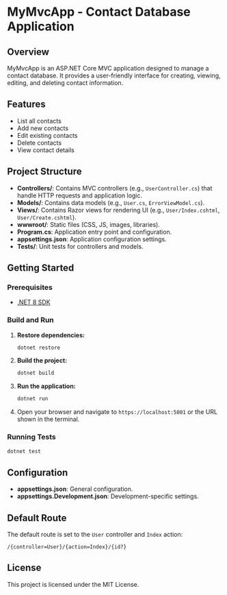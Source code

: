 # MyMvcApp - Contact Database Application

## Overview
MyMvcApp is an ASP.NET Core MVC application designed to manage a contact database. It provides a user-friendly interface for creating, viewing, editing, and deleting contact information.

## Features
- List all contacts
- Add new contacts
- Edit existing contacts
- Delete contacts
- View contact details

## Project Structure
- **Controllers/**: Contains MVC controllers (e.g., `UserController.cs`) that handle HTTP requests and application logic.
- **Models/**: Contains data models (e.g., `User.cs`, `ErrorViewModel.cs`).
- **Views/**: Contains Razor views for rendering UI (e.g., `User/Index.cshtml`, `User/Create.cshtml`).
- **wwwroot/**: Static files (CSS, JS, images, libraries).
- **Program.cs**: Application entry point and configuration.
- **appsettings.json**: Application configuration settings.
- **Tests/**: Unit tests for controllers and models.

## Getting Started

### Prerequisites
- [.NET 8 SDK](https://dotnet.microsoft.com/download/dotnet/8.0)

### Build and Run
1. **Restore dependencies:**
   ```bash
   dotnet restore
   ```
2. **Build the project:**
   ```bash
   dotnet build
   ```
3. **Run the application:**
   ```bash
   dotnet run
   ```
4. Open your browser and navigate to `https://localhost:5001` or the URL shown in the terminal.

### Running Tests
```bash
dotnet test
```

## Configuration
- **appsettings.json**: General configuration.
- **appsettings.Development.json**: Development-specific settings.

## Default Route
The default route is set to the `User` controller and `Index` action:
```
/{controller=User}/{action=Index}/{id?}
```

## License
This project is licensed under the MIT License.
